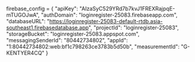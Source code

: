 firebase_config = {
    "apiKey": "AIzaSyC529YRd7b7kvJ1FREXRajpqE-mTUGOJwA",
    "authDomain": "loginregister-25083.firebaseapp.com",
    "databaseURL": "https://loginregister-25083-default-rtdb.asia-southeast1.firebasedatabase.app",
    "projectId": "loginregister-25083",
    "storageBucket": "loginregister-25083.appspot.com",
    "messagingSenderId": "80442734802",
    "appId": "1:80442734802:web:bf1c798263ce3783b5d50b",
    "measurementId": "G-KENTYER4CQ"
}